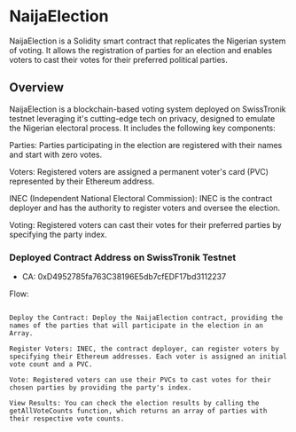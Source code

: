 # NaijaElection

NaijaElection is a Solidity smart contract that replicates the Nigerian system of voting. It allows the registration of parties for an election and enables voters to cast their votes for their preferred political parties.

## Overview

NaijaElection is a blockchain-based voting system deployed on SwissTronik testnet leveraging it's cutting-edge tech on privacy, designed to emulate the Nigerian electoral process. It includes the following key components:

Parties: Parties participating in the election are registered with their names and start with zero votes.

Voters: Registered voters are assigned a permanent voter's card (PVC) represented by their Ethereum address.

INEC (Independent National Electoral Commission): INEC is the contract deployer and has the authority to register voters and oversee the election.

Voting: Registered voters can cast their votes for their preferred parties by specifying the party index.

### Deployed Contract Address on SwissTronik Testnet
* CA: 0xD4952785fa763C38196E5db7cfEDF17bd3112237


Flow:

```shell

Deploy the Contract: Deploy the NaijaElection contract, providing the names of the parties that will participate in the election in an Array.

Register Voters: INEC, the contract deployer, can register voters by specifying their Ethereum addresses. Each voter is assigned an initial vote count and a PVC.

Vote: Registered voters can use their PVCs to cast votes for their chosen parties by providing the party's index.

View Results: You can check the election results by calling the getAllVoteCounts function, which returns an array of parties with their respective vote counts.
```
